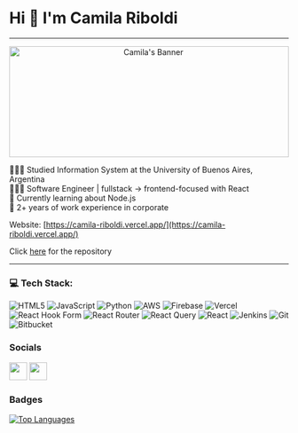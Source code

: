 Hi 👋 I'm Camila Riboldi
===============================
------------------
<p align="center">
  <img src="https://i.pinimg.com/736x/0d/c5/0f/0dc50f1e23412b6106fdfafe717890b8.jpg" alt="Camila's Banner" width="100%" height= "200px" />
</p>

<ul style="list-style-type: none; padding-left: 0;">
  <li>👩🏻‍🎓 Studied Information System at the University of Buenos Aires, Argentina</li>
  <li>👩🏻‍💻 Software Engineer | fullstack → frontend-focused with React</li>
  <li>💭 Currently learning about Node.js</li>
  <li>🏢 2+ years of work experience in corporate</li>
</ul>


Website: [https://camila-riboldi.vercel.app/](https://camila-riboldi.vercel.app/) 

Click [here](https://github.com/riboldicamila/camila-riboldi-portfolio) for the repository

------------------
### 💻 Tech Stack:
![HTML5](https://img.shields.io/badge/html5-%23E34F26.svg?style=for-the-badge&logo=html5&logoColor=white) ![JavaScript](https://img.shields.io/badge/javascript-%23323330.svg?style=for-the-badge&logo=javascript&logoColor=%23F7DF1E) ![Python](https://img.shields.io/badge/python-3670A0?style=for-the-badge&logo=python&logoColor=ffdd54) ![AWS](https://img.shields.io/badge/AWS-%23FF9900.svg?style=for-the-badge&logo=amazon-aws&logoColor=white) ![Firebase](https://img.shields.io/badge/firebase-%23039BE5.svg?style=for-the-badge&logo=firebase) ![Vercel](https://img.shields.io/badge/vercel-%23000000.svg?style=for-the-badge&logo=vercel&logoColor=white) ![React Hook Form](https://img.shields.io/badge/React%20Hook%20Form-%23EC5990.svg?style=for-the-badge&logo=reacthookform&logoColor=white) ![React Router](https://img.shields.io/badge/React_Router-CA4245?style=for-the-badge&logo=react-router&logoColor=white) ![React Query](https://img.shields.io/badge/-React%20Query-FF4154?style=for-the-badge&logo=react%20query&logoColor=white) ![React](https://img.shields.io/badge/react-%2320232a.svg?style=for-the-badge&logo=react&logoColor=%2361DAFB) ![Jenkins](https://img.shields.io/badge/jenkins-%232C5263.svg?style=for-the-badge&logo=jenkins&logoColor=white) ![Git](https://img.shields.io/badge/git-%23F05033.svg?style=for-the-badge&logo=git&logoColor=white) ![Bitbucket](https://img.shields.io/badge/bitbucket-%230047B3.svg?style=for-the-badge&logo=bitbucket&logoColor=white)


### Socials

<p align="left"> <a href="https://www.github.com/riboldicamila" target="_blank" rel="noreferrer"><img src="https://raw.githubusercontent.com/danielcranney/readme-generator/main/public/icons/socials/github.svg" width="32" height="32" /></a> <a href="https://www.linkedin.com/in/camila-riboldi/" target="_blank" rel="noreferrer"><img src="https://raw.githubusercontent.com/danielcranney/readme-generator/main/public/icons/socials/linkedin.svg" width="32" height="32" /></a></p>

### Badges

<a href="https://github.com/riboldicamila" align="left"><img src="https://github-readme-stats.vercel.app/api/top-langs/?username=riboldicamila&langs_count=10&title_color=0891b2&text_color=ffffff&icon_color=0891b2&bg_color=1c1917&hide_border=true&locale=en&custom_title=Top%20%Languages" alt="Top Languages" /></a>
